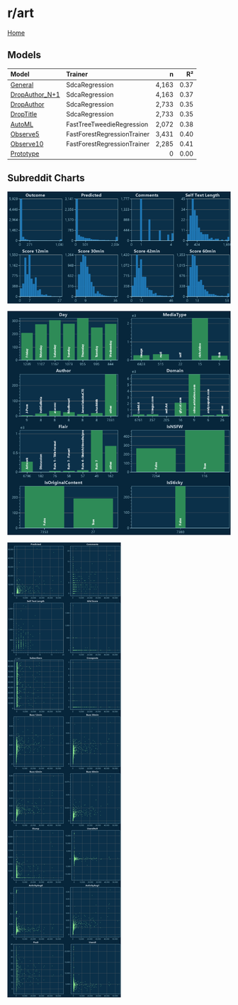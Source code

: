 # r/art

[Home](../index.md)

## Models

|Model|Trainer|n|R²|
|:---|:---|---:|---:|
|[General](models/guess_art_General.md)|SdcaRegression|4,163|0.37|
|[DropAuthor_N+1](models/guess_art_DropAuthor_N+1.md)|SdcaRegression|4,163|0.37|
|[DropAuthor](models/guess_art_DropAuthor.md)|SdcaRegression|2,733|0.35|
|[DropTitle](models/guess_art_DropTitle.md)|SdcaRegression|2,733|0.35|
|[AutoML](models/guess_art_AutoML.md)|FastTreeTweedieRegression|2,072|0.38|
|[Observe5](models/guess_art_Observe5.md)|FastForestRegressionTrainer|3,431|0.40|
|[Observe10](models/guess_art_Observe10.md)|FastForestRegressionTrainer|2,285|0.41|
|[Prototype](models/guess_art_Prototype.md)||0|0.00|

## Subreddit Charts

![r/art Distributions](../images/guess_art_Distributions.png "r/art Distributions")

![r/art Categorical](../images/guess_art_Catagorical.png "r/art Categorical")

![r/art Correlation](../images/guess_art_Correlations.png "r/art Correlation")

